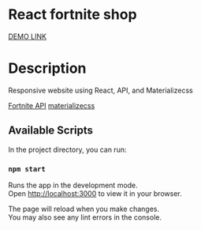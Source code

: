 # React fortnite shop

[DEMO LINK](http://Tsekhmister.github.io/react_fortnite_shop)

# Description

Responsive website using React, API, and Materializecss

  [Fortnite API](https://fortniteapi.io/)
  [materializecss](https://materializecss.com/)

## Available Scripts

In the project directory, you can run:

### `npm start`

Runs the app in the development mode.\
Open [http://localhost:3000](http://localhost:3000) to view it in your browser.

The page will reload when you make changes.\
You may also see any lint errors in the console.

